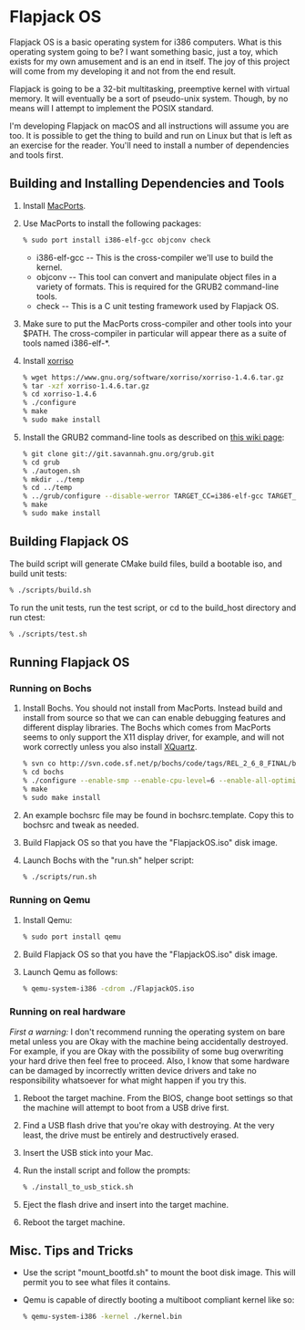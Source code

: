 # Flapjack OS

Flapjack OS is a basic operating system for i386 computers. What is this operating system going to be? I want something basic, just a toy, which exists for my own amusement and is an end in itself. The joy of this project will come from my developing it and not from the end result.

Flapjack is going to be a 32-bit multitasking, preemptive kernel with virtual memory. It will eventually be a sort of pseudo-unix system. Though, by no means will I attempt to implement the POSIX standard.

I'm developing Flapjack on macOS and all instructions will assume you are too. It is possible to get the thing to build and run on Linux but that is left as an exercise for the reader. You'll need to install a number of dependencies and tools first.

## Building and Installing Dependencies and Tools

1. Install [MacPorts](https://www.macports.org).
2. Use MacPorts to install the following packages:

   ```bash
   % sudo port install i386-elf-gcc objconv check
   ```

   * i386-elf-gcc -- This is the cross-compiler we'll use to build the kernel.
   * objconv -- This tool can convert and manipulate object files in a variety of formats. This is required for the GRUB2 command-line tools.
   * check -- This is a C unit testing framework used by Flapjack OS.

3. Make sure to put the MacPorts cross-compiler and other tools into your $PATH. The cross-compiler in particular will appear there as a suite of tools named i386-elf-*.

4. Install [xorriso](https://www.gnu.org/software/xorriso)

   ```bash
   % wget https://www.gnu.org/software/xorriso/xorriso-1.4.6.tar.gz
   % tar -xzf xorriso-1.4.6.tar.gz
   % cd xorriso-1.4.6
   % ./configure
   % make
   % sudo make install
   ```

5. Install the GRUB2 command-line tools as described on [this wiki page](http://wiki.osdev.org/GRUB):

   ```bash
   % git clone git://git.savannah.gnu.org/grub.git
   % cd grub
   % ./autogen.sh
   % mkdir ../temp
   % cd ../temp
   % ../grub/configure --disable-werror TARGET_CC=i386-elf-gcc TARGET_OBJCOPY=i386-elf-objcopy TARGET_STRIP=i386-elf-strip TARGET_NM=i386-elf-nm TARGET_RANLIB=i386-elf-ranlib --target=i386-elf
   % make
   % sudo make install
   ```

## Building Flapjack OS

The build script will generate CMake build files, build a bootable iso, and build unit tests:

   ```bash
   % ./scripts/build.sh
   ```

To run the unit tests, run the test script, or cd to the build_host directory and run ctest:

   ```bash
   % ./scripts/test.sh
   ```

## Running Flapjack OS

### Running on Bochs

1. Install Bochs. You should not install from MacPorts. Instead build and install from source so that we can can enable debugging features and different display libraries. The Bochs which comes from MacPorts seems to only support the X11 display driver, for example, and will not work correctly unless you also install [XQuartz](https://www.xquartz.org).

   ```bash
   % svn co http://svn.code.sf.net/p/bochs/code/tags/REL_2_6_8_FINAL/bochs boch
   % cd bochs
   % ./configure --enable-smp --enable-cpu-level=6 --enable-all-optimizations --enable-x86-64 --enable-pci --enable-vmx --enable-debugger --enable-disasm --enable-debugger-gui --enable-logging --enable-fpu --enable-3dnow --enable-sb16=dummy --enable-cdrom --enable-x86-debugger --enable-iodebug --disable-plugins --disable-docbook --with-term --with-sdl2
   % make
   % sudo make install
   ```

2. An example bochsrc file may be found in bochsrc.template. Copy this to bochsrc and tweak as needed.
3. Build Flapjack OS so that you have the "FlapjackOS.iso" disk image.
4. Launch Bochs with the "run.sh" helper script:

   ```bash
   % ./scripts/run.sh
   ```

### Running on Qemu

1. Install Qemu:

   ```bash
   % sudo port install qemu
   ```

2. Build Flapjack OS so that you have the "FlapjackOS.iso" disk image.
3. Launch Qemu as follows:

   ```bash
   % qemu-system-i386 -cdrom ./FlapjackOS.iso
   ```

### Running on real hardware

*First a warning:* I don't recommend running the operating system on bare metal unless you are Okay with the machine being accidentally destroyed. For example, if you are Okay with the possibility of some bug overwriting your hard drive then feel free to proceed. Also, I know that some hardware can be damaged by incorrectly written device drivers and take no responsibility whatsoever for what might happen if you try this.

1. Reboot the target machine. From the BIOS, change boot settings so that the machine will attempt to boot from a USB drive first.
2. Find a USB flash drive that you're okay with destroying. At the very least, the drive must be entirely and destructively erased.
2. Insert the USB stick into your Mac.
3. Run the install script and follow the prompts:

   ```bash
   % ./install_to_usb_stick.sh
   ```

4. Eject the flash drive and insert into the target machine.
5. Reboot the target machine.


## Misc. Tips and Tricks

* Use the script "mount_bootfd.sh" to mount the boot disk image. This will permit you to see what files it contains.
* Qemu is capable of directly booting a multiboot compliant kernel like so:

   ```bash
   % qemu-system-i386 -kernel ./kernel.bin
   ```
